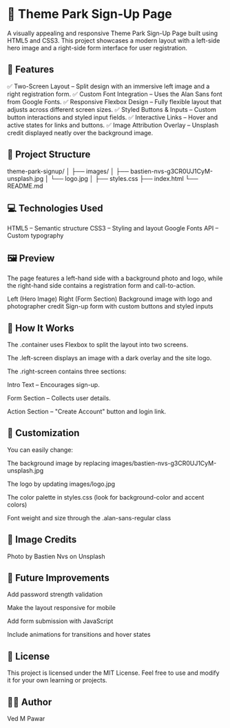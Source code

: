 # 🎢 Theme Park Sign-Up Page
A visually appealing and responsive Theme Park Sign-Up Page built using HTML5 and CSS3.
This project showcases a modern layout with a left-side hero image and a right-side form interface for user registration.

## 🌟 Features
✅ Two-Screen Layout – Split design with an immersive left image and a right registration form.
✅ Custom Font Integration – Uses the Alan Sans
 font from Google Fonts.
✅ Responsive Flexbox Design – Fully flexible layout that adjusts across different screen sizes.
✅ Styled Buttons & Inputs – Custom button interactions and styled input fields.
✅ Interactive Links – Hover and active states for links and buttons.
✅ Image Attribution Overlay – Unsplash credit displayed neatly over the background image.

## 🧩 Project Structure
theme-park-signup/
│
├── images/
│   ├── bastien-nvs-g3CR0UJ1CyM-unsplash.jpg
│   └── logo.jpg
│
├── styles.css
├── index.html
└── README.md

## 💻 Technologies Used
HTML5 – Semantic structure
CSS3 – Styling and layout
Google Fonts API – Custom typography

## 🖼️ Preview
The page features a left-hand side with a background photo and logo,
while the right-hand side contains a registration form and call-to-action.

Left (Hero Image)	Right (Form Section)
Background image with logo and photographer credit	Sign-up form with custom buttons and styled inputs

## 🧠 How It Works
The .container uses Flexbox to split the layout into two screens.

The .left-screen displays an image with a dark overlay and the site logo.

The .right-screen contains three sections:

Intro Text – Encourages sign-up.

Form Section – Collects user details.

Action Section – "Create Account" button and login link.

## 🎨 Customization
You can easily change:

The background image by replacing images/bastien-nvs-g3CR0UJ1CyM-unsplash.jpg

The logo by updating images/logo.jpg

The color palette in styles.css (look for background-color and accent colors)

Font weight and size through the .alan-sans-regular class

## 📸 Image Credits

Photo by Bastien Nvs
 on Unsplash

## 🚀 Future Improvements

 Add password strength validation

 Make the layout responsive for mobile

 Add form submission with JavaScript

 Include animations for transitions and hover states

## 📄 License
This project is licensed under the MIT License.
Feel free to use and modify it for your own learning or projects.

## 👨‍💻 Author
Ved M Pawar
